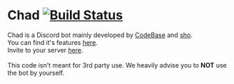 # Chad [![Build Status](https://travis-ci.org/woahoverflow/Chad.svg?branch=master)](https://travis-ci.org/woahoverflow/Chad)
Chad is a Discord bot mainly developed by [CodeBase](https://github.com/codebasepw) and [sho](https://github.com/shoganeko).<br>
You can find it's features [here](https://woahoverflow.org/chad).<br>
Invite to your server [here](
https://discordapp.com/api/oauth2/authorize?client_id=490728748501434369&permissions=2146958839&scope=bot).<br><br>This code isn't meant for 3rd party use. We heavily advise you to **NOT** use the bot by yourself.
